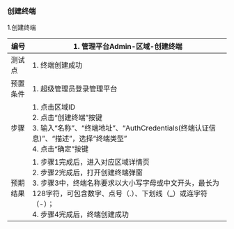 ### 创建终端

1.创建终端

| 编号     | 1. 管理平台Admin-区域-创建终端                 |
| -------- | ------------------------------------------------------------ |
| 测试点   | 1. 终端创建成功                          |
| 预置条件 | 1. 超级管理员登录管理平台                     |
| 步骤     |1. 点击区域ID<br/>2. 点击“创建终端”按键<br/>3. 输入“名称”、“终端地址”、“AuthCredentials(终端认证信息)”、“描述”，选择“终端类型”<br/>4. 点击“确定”按键|
| 预期结果 | 1. 步骤1完成后，进入对应区域详情页<br/>2. 步骤2完成后，打开创建终端弹窗<br/>3. 步骤3中，终端名称要求以大小写字母或中文开头，最长为128字符，可包含数字、点号（.）、下划线（_）或连字符（-）； <br/>4. 步骤4完成后，终端创建成功|
